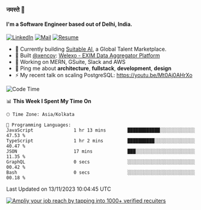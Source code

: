 ### नमस्ते 🙏

#### I'm a Software Engineer based out of Delhi, India.

[![LinkedIn](https://img.shields.io/badge/linkedin-%230077B5.svg)](https://linkedin.com/in/sambhav2612)
[![Mail](https://img.shields.io/badge/gmail-D14836)](mailto:sambhavjain2612@gmail.com)
[![Resume](https://img.shields.io/badge/resume-%23#FFFF00.svg)](https://mega.nz/file/IjA3yaoB#BFfQg1-aKva0piAd_wWs8Hf5dlnYRQ2ZkwtYwNMzBhA)

- 🏢 Currently building [Suitable AI](https://suitable.ai), a Global Talent Marketplace.
- 💅 Built [@xencov](https://github.com/xencov): [Welexo - EXIM Data Aggregator Platform](https://welexo.com)
- 🌱 Working on MERN, GSuite, Slack and AWS
- 💬 Ping me about **architecture**, **fullstack**, **development**, **design**
- ⚡️ My recent talk on scaling PostgreSQL: https://youtu.be/Mt0Aj0AHrXo

<!--START_SECTION:waka-->
![Code Time](http://img.shields.io/badge/Code%20Time-3%2C791%20hrs%2042%20mins-blue)

📊 **This Week I Spent My Time On** 

```text
🕑︎ Time Zone: Asia/Kolkata

💬 Programming Languages: 
JavaScript               1 hr 13 mins        ████████████░░░░░░░░░░░░░   47.53 % 
TypeScript               1 hr 2 mins         ██████████░░░░░░░░░░░░░░░   40.47 % 
JSON                     17 mins             ███░░░░░░░░░░░░░░░░░░░░░░   11.35 % 
GraphQL                  0 secs              ░░░░░░░░░░░░░░░░░░░░░░░░░   00.42 % 
Bash                     0 secs              ░░░░░░░░░░░░░░░░░░░░░░░░░   00.18 % 
```


 Last Updated on 13/11/2023 10:04:45 UTC
<!--END_SECTION:waka-->

[![Ampliy your job reach by tapping into 1000+ verified recuiters](https://user-images.githubusercontent.com/19583619/212717528-45b497fd-e886-4452-90fe-93829667bd63.png)](https://suitable.ai)

